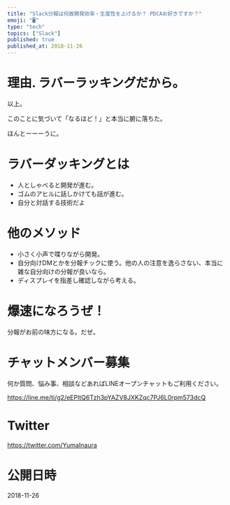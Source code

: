 ```yaml
---
title: "Slack分報は何故開発効率・生産性を上げるか？ PDCAお好きですか？"
emoji: "🖥"
type: "tech"
topics: ["Slack"]
published: true
published_at: 2018-11-26
---
```


# 理由. ラバーラッキングだから。

以上。

このことに気づいて「なるほど！」と本当に腑に落ちた。

ほんとーーーうに。

# ラバーダッキングとは

- 人としゃべると開発が進む。
- ゴムのアヒルに話しかけても話が進む。
- 自分と対話する技術だよ

# 他のメソッド

- 小さく小声で喋りながら開発。
- 自分向けDMとかを分報チックに使う。他の人の注意を逸らさない、本当に雑な自分向けの分報が良いなら。
- ディスプレイを指差し確認しながら考える。

# 爆速になろうぜ！

分報がお前の味方になる。だぜ。








<!-- Update From Qiita API -->

# チャットメンバー募集


何か質問、悩み事、相談などあればLINEオープンチャットもご利用ください。

https://line.me/ti/g2/eEPltQ6Tzh3pYAZV8JXKZqc7PJ6L0rpm573dcQ





# Twitter


https://twitter.com/YumaInaura


<!-- Update From Qiita API -->



# 公開日時

2018-11-26
